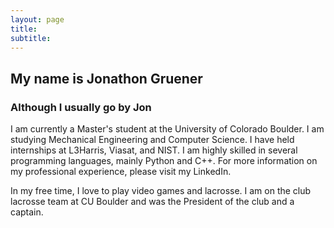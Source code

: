 ```yaml
---
layout: page
title:
subtitle:
---
```


## My name is Jonathon Gruener
### Although I usually go by Jon

I am currently a Master's student at the University of Colorado Boulder. I am studying Mechanical Engineering and Computer Science. I have held internships at L3Harris, Viasat, and NIST. I am highly skilled in several programming languages, mainly Python and C++. For more information on my professional experience, please visit my LinkedIn.

In my free time, I love to play video games and lacrosse. I am on the club lacrosse team at CU Boulder and was the President of the club and a captain.
